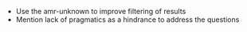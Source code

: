 - Use the amr-unknown to improve filtering of results
- Mention lack of pragmatics as a hindrance to address the questions
